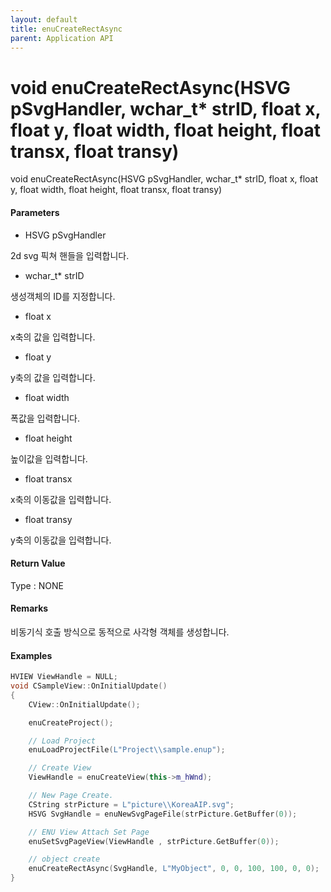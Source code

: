 ```yaml
---
layout: default
title: enuCreateRectAsync
parent: Application API
---
```

# void enuCreateRectAsync\(HSVG pSvgHandler, wchar\_t\* strID, float x, float y, float width, float height, float transx, float transy\)

void enuCreateRectAsync\(HSVG pSvgHandler, wchar\_t\* strID, float x, float y, float width, float height, float transx, float transy\)

#### Parameters

* HSVG pSvgHandler

2d svg 픽쳐 핸들을 입력합니다.

* wchar\_t\* strID

생성객체의 ID를 지정합니다.

* float x

x축의 값을 입력합니다.

* float y

y축의 값을 입력합니다.

* float width

폭값을 입력합니다.

* float height

높이값을 입력합니다.

* float transx

x축의 이동값을 입력합니다.

* float transy

y축의 이동값을 입력합니다.

#### Return Value

Type : NONE

#### Remarks

비동기식 호출 방식으로 동적으로 사각형 객체를 생성합니다.

#### Examples

```cpp
HVIEW ViewHandle = NULL; 
void CSampleView::OnInitialUpdate() 
{ 
    CView::OnInitialUpdate(); 

    enuCreateProject(); 

    // Load Project
    enuLoadProjectFile(L"Project\\sample.enup"); 

    // Create View
    ViewHandle = enuCreateView(this->m_hWnd); 

    // New Page Create. 
    CString strPicture = L"picture\\KoreaAIP.svg"; 
    HSVG SvgHandle = enuNewSvgPageFile(strPicture.GetBuffer(0)); 

    // ENU View Attach Set Page 
    enuSetSvgPageView(ViewHandle , strPicture.GetBuffer(0)); 

    // object create
    enuCreateRectAsync(SvgHandle, L"MyObject", 0, 0, 100, 100, 0, 0);
}
```



